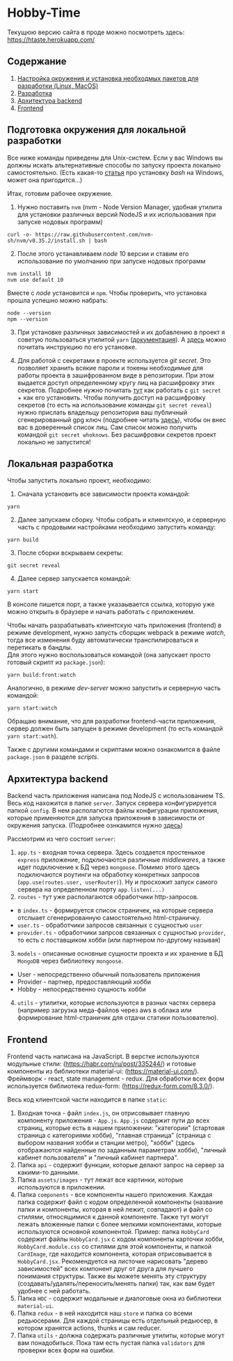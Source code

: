 # Hobby-Time  
Текущюю версию сайта в проде можно посмотреть здесь: https://htaste.herokuapp.com/

## Содержание
1. [Настройка окружения и установка необходмых пакетов для разработки (Linux, MacOS)](#settings-env)
2. [Разработка](#dev-rules)
3. [Архитектура backend](#backend) 
4. [Frontend](#frontend)

<a name="settings-env"></a>

## Подготовка окружения для локальной разработки
Все ниже команды приведены для Unix-систем. Если у вас Windows вы должны искать альтернативные способы по запуску проекта локально самостоятельно. (Есть какая-то [статья](https://losst.ru/ustanovka-bash-v-windows-10) про установку _bash_ на Windows, может она пригодится...)


Итак, готовим рабочее окружение. 
1. Нужно поставить `nvm` (nvm - Node Version Manager, удобная утилита для установки различных версий NodeJS и их использования при запуске нодовых программ)
```
curl -o- https://raw.githubusercontent.com/nvm-sh/nvm/v0.35.2/install.sh | bash
```
2. После этого устанавливаем _node_ 10 версии и ставим его использование по умолчанию при запуске нодовых программ
```
nvm install 10
nvm use default 10
```
Вместе c _node_ установится и `npm`. Чтобы проверить, что установка прошла успешно можно набрать:
```
node --version
npm --version
```
  
3. При установке различных зависимостей и их добавлению в проект я советую пользоваться утилитой `yarn` ([документация](https://yarnpkg.com/)). А [здесь](https://classic.yarnpkg.com/en/docs/install#debian-stable) можно почитать инструкцию по его установке.

4. Для работой с секретами в проекте используется _git secret_. Это позволяет хранить всякие пароли и токены необходимые для работы проекта в зашифрованном виде в репозитории. При этом выдается доступ определенному кругу лиц на расшифровку этих секретов. Подробнее нужно почитать [тут](https://git-secret.io/) как работать с `git secret` + как его установить. Чтобы получить доступ на расшифровку секретов (то есть на использование команды `git secret reveal`) нужно прислать владельцу репозитория ваш публичный сгенерированный gpg ключ (подробнее читать [здесь](https://help.github.com/en/github/authenticating-to-github/generating-a-new-gpg-key)), чтобы он внес вас в доверенный список лиц. Сам список можно получить командой `git secret whoknows`. Без расшифровки секретов проект локально не запустится!


<a name="dev-rules"></a>

## Локальная разработка
Чтобы запустить локально проект, необходимо:
1. Сначала установить все зависимости проекта командой:
```shell script
yarn 
```
2. Далее запускаем сборку. Чтобы собрать и клиентскую, и серверную часть с продовыми настройками 
необходимо запустить команду:
```shell script
yarn build
``` 
3. После сборки вскрываем секреты:
```
git secret reveal
```
4. Далее сервер запускается командой:
```shell script
yarn start
```
В консоле пишется порт, а также указаывается ссылка, которую уже можно
открыть в браузере и начать работать с приложением. 

Чтобы начать разрабатывать клиентскую чать приложения (frontend) в режиме development, нужно запусть сборщик webpack в режиме _watch_, тогда все изменения буду автоматически транспилироваться и перетикать в бандлы.  
Для этого нужно воспользоваться командой (она запускает просто готовый скрипт из `package.json`):
```shell script
yarn build:front:watch
```
Аналогично, в режиме _dev-server_ можно запустить и серверную часть командой: 
```shell script
yarn start:watch
```
Обращаю внимание, что для разработки frontend-части приложения, сервер должен быть запущен в режиме development (то есть командой `yarn start:wath`).

Также с другими командами и скриптами можно ознакомится в файле `package.json` в разделе _scripts_.

<a name="backend"></a>

## Архитектура backend
Backend часть приложения написана под NodeJS с использованием TS. Весь код нахожится в папке `server`. Запуск сервера конфигурируется папкой `config`. В нем располагются файлы конфигурации приложения, которые применяются для запуска приложения в зависимости от окружения запуска. (Подробнее ознкамится нужно [здесь](https://www.npmjs.com/package/config))

Рассмотрим из чего состоит `server`:
1. `app.ts` - входная точка сервера. Здесь создается простенькое `express` приложение, подключаются различные _middlewares_, а также идет подключение к БД через `mongoose`. Помимо этого здесь подключаются роутинги на обработку конкретных запросов (`app.use(routes.user, userRouter)`). Ну и просхожит запуск самого сервера на определенном порту `app.listen(...)`
2. `routes` - тут уже располагаются обработчики http-запросов. 
- в `index.ts` - формируется список страничек, на которые сервера отслыает сгенерированную самостоятельно html-страничку.
- `user.ts` - обработчики запросов связанных с сущностью `user`
- `provider.ts` - обработчики запрсов связанных с сущностью `provider`, то есть с поставщиком хобби (или партнером по-другому называя)
3. `models` - описанные основные сущности проекта и их хранение в БД `MongoDB` через библиотеку `mongoose`.
- User - непосредственно обычный пользователь приложения
- Provider - партнер, предоставляющий хобби
- Hobby - непосредственно сущность хобби
4. `utils` - утилитки, которые используются в разных частях сервера (например загрузка меда-файлов через aws в облака или формирование html-страничик для отдачи статики пользователю).

<a name="frontend"></a>

## Frontend
Frontend часть написана на JavaScript. В верстке используются модульные стили: (https://habr.com/ru/post/335244/) и готовые компоненты из библиотеки material-ui: (https://material-ui.com/). Фреймворк - react, state management - redux. Для обработки всех форм используется библиотека redux-form: (https://redux-form.com/8.3.0/).

Весь код клиентской части находится в папке `static`:
1. Входная точка - файл `index.js`, он отрисовывает главную компоненту приложения - `App.js`. `App.js` содержит пути до всех страниц, которые есть в нашем приложении: "категории" (стартовая страница с категориями хобби), "главная страница" (страница с выбором названия хобби и станции метро), "хобби" (здесь отображаются найденные по заданным параметрам хобби), "личный кабинет пользователя" и "личный кабинет партнера".
2. Папка `api` - содержит функции, которые делают запрос на сервер за какими-то данными. 
3. Папка `assets/images` - тут лежат все картинки, которые используются в приложении. 
4. Папка `components` - все компоненты нашего приложения. Каждая папка содержит файл с кодом определенной компоненты (название папки и компоненты, которая в ней лежит, совпадают) и файл со стилями, относящимися к данной компоненте. Также тут могут лежать вложенные папки с более мелкими компонентами, которые используются основной компонентой.
Пример: папка `HobbyCard` содержит файлы `HobbyCard.jsx` с кодом компоненты карточки хобби, `HobbyCard.module.css` со стилями для этой компоненты, и папкой `CardImage`, где находится компонента, которая отрисовывается в `HobbyCard.jsx`. Рекомендуется на листочке нарисовать "дерево зависимостей" всех компонент друг от друга для лучшего понимания структуры. Также вы можете менять эту структуру (создавать/удалять/переносить/менять папки) так, как вам будет удобнее с ней работать.
5. Папка `HOC` - содержит модальные и диалоговые окна из библиотеки `material-ui`.
6. Папка `redux` - в ней находится наш `store` и папка со всеми редьюсерами. Для каждой страницы есть отдельный редьюсер, в котором хранятся actions, thunks и сам reducer.
7. Папка `utils` - должна содержать различные утилиты, которые могут вам понадобиться. Пока там есть пустая папка `validators` для проверки всех форм на ошибки.
